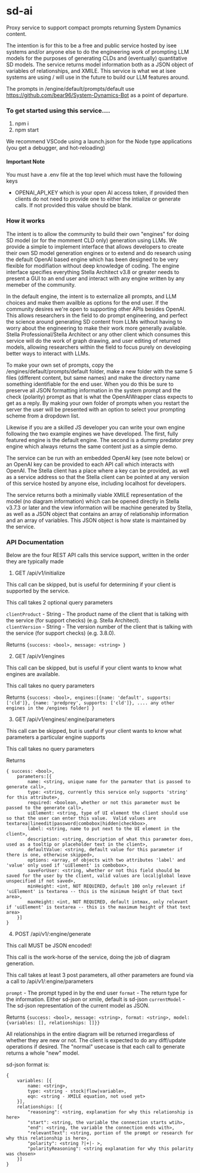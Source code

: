 
# sd-ai
Proxy service to support compact prompts returning System Dynamics content.  

The intention is for this to be a free and public service hosted by isee systems and/or anyone else to do the engineering work of prompting LLM models for the purposes of generating CLDs and (eventually) quantitative SD models.  The service returns model information both as a JSON object of variables of relationships, and XMILE.  This service is what we at isee systems are using / will use in the future to build our LLM features around.  

The prompts in /engine/default/prompts/default use https://github.com/bear96/System-Dynamics-Bot as a point of departure.  

### To get started using this service....

1. npm i 
2. npm start 

We recommend VSCode using a launch.json for the Node type applications (you get a debugger, and hot-reloading)  

#### Important Note 
You must have a .env file at the top level which must have the following keys  
 * OPENAI_API_KEY which is your open AI access token, if provided then clients do not need to provide one to either the intialize or generate calls.  If not provided this value should be blank.  


### How it works

The intent is to allow the community to build their own "engines" for doing SD model (or for the momment CLD only) generation using LLMs.  We provide a simple to implement interface that allows developers to create their own SD model generation engines or to extend and do research using the default OpenAI based engine which has been designed to be very flexible for modifiation without deep knowledge of coding.  The engine interface specifies everything Stella Architect v3.8 or greater needs to present a GUI to an end user and interact with any engine written by any memeber of the community.

In the default engine, the intent is to externalize all prompts, and LLM choices and make them availble as options for the end user. If the community desires we're open to supporting other APIs besides OpenAI.  This allows researchers in the field to do prompt engineering, and perfect the science around generating SD content from LLMs without having to worry about the engineering to make their work more generally available.  Stella Professional/Stella Architect or any other client which consumes this service will do the work of graph drawing, and user editing of returned models, allowing researchers within the field to focus purely on developing better ways to interact with LLMs. 

To make your own set of prompts, copy the /engines/default/prompts/default folder, make a new folder with the same 5 files (different content, but same names) and make the directory name something identifiable for the end user. When you do this be sure to preserve all JSON formatting information in the system prompt and the check (polarity) prompt as that is what the OpenAIWrapper class expects to get as a reply.  By making your own folder of prompts when you restart the server the user will be presented with an option to select your prompting scheme from a dropdown list.  

Likewise if you are a skilled JS developer you can write your own engine following the two example engines we have developed.  The first, fully featured engine is the default engine.  The second is a dummy predator prey engine which always returns the same content just as a simple demo.

The service can be run with an embedded OpenAI key (see note below) or an OpenAI key can be provided to each API call which interacts with OpenAI.  The Stella client has a place where a key can be provided, as well as a service address so that the Stella client can be pointed at any version of this service hosted by anyone else, including localhost for developers.

The service returns both a minimally viable XMILE representation of the model (no diagram information) which can be opened directly in Stella v3.7.3 or later and the view information will be machine generated by Stella, as well as a JSON object that contains an array of relationship information and an array of variables.  This JSON object is how state is maintained by the service.  

### API Documentation

Below are the four REST API calls this service support, written in the order they are typically made

1. GET /api/v1/initialize

This call can be skipped, but is useful for determining if your client is supported by the service.  

This call takes 2 optional query parameters

`clientProduct` - String - The product name of the client that is talking with the service (for support checks) (e.g. Stella Architect).  
`clientVersion` - String - The version number of the client that is talking with the service (for support checks) (e.g. 3.8.0).  

Returns `{success: <bool>, message: <string> }`

2. GET /api/v1/engines

This call can be skipped, but is useful if your client wants to know what engines are available.

This call takes no query parameters

Returns `{success: <bool>, engines:[{name: 'default', supports: ['cld']}, {name: 'predprey', supports: ['cld']}, .... any other engines in the /engines folder] }`

3. GET /api/v1/engines/:engine/parameters

This call can be skipped, but is useful if your client wants to know what parameters a particular engine supports

This call takes no query parameters

Returns 
```
{ success: <bool>, 
    parameters:[{
        name: <string, unique name for the parmater that is passed to generate call>,
        type: <string, currently this service only supports 'string' for this attribute>,
        required: <boolean, whether or not this parameter must be passed to the generate call>,
        uiElement: <string, type of UI element the client should use so that the user can enter this value.  Valid values are textarea|lineedit|password|combobox|hidden|checkbox>,
        label: <string, name to put next to the UI element in the client>,
        description: <string, description of what this parameter does, used as a tooltip or placeholder text in the client>,
        defaultValue: <string, default value for this parameter if there is one, otherwise skipped>,
        options: <array, of objects with two attributes 'label' and 'value' only used if 'uiElement' is combobox>,
        saveForUser: <string, whether or not this field should be saved for the user by the client, valid values are local|global leave unspecified if not saved>,
        minHeight: <int, NOT REQUIRED, default 100 only relevant if 'uiElement' is textarea -- this is the minimum height of that text area>,
        maxHeight: <int, NOT REQUIRED, default intmax, only relevant if 'uiElement' is textarea -- this is the maximum height of that text area>
    }] 
}
```

4. POST /api/v1/:engine/generate

This call MUST be JSON encoded!

This call is the work-horse of the service, doing the job of diagram generation.

This call takes at least 3 post parameters, all other parameters are found via a call to /api/v1/:engine/parameters

`prompt` - The prompt typed in by the end user
`format` - The return type for the information. Either sd-json or xmile, default is sd-json
`currentModel` - The sd-json representation of the current model as JSON.

Returns `{success: <bool>, message: <string>, format: <string>, model: {variables: [], relationships: []}}`  

All relationships in the entire diagram will be returned irregardless of whether they are new or not.  The client is expected to do any diff/update operations if desired.  The "normal" usecase is that each call to generate returns a whole "new" model.

sd-json format is:
```
{
    variables: [{
        name: <string>,
        type: <string - stock|flow|variable>,
        eqn: <string - XMILE equation, not used yet>
    }], 
    relationships: [{
        "reasoning": <string, explanation for why this relationship is here> 
        "start": <string, the variable the connection starts wtih>,
        "end": <string, the variable the connection ends with>,  
        "relevantText": <string, portion of the prompt or research for why this relationship is here>, 
        "polarity": <string ?|+|- >, 
        "polarityReasoning": <string explanation for why this polarity was chosen> 
    }]
}
```  